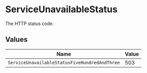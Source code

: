 # ServiceUnavailableStatus

The HTTP status code.


## Values

| Name                                          | Value                                         |
| --------------------------------------------- | --------------------------------------------- |
| `ServiceUnavailableStatusFiveHundredAndThree` | 503                                           |